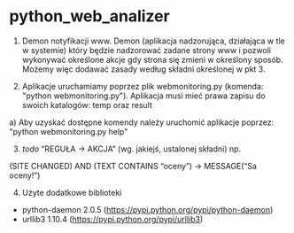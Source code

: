 # python_web_analizer


1) Demon notyfikacji www. Demon (aplikacja nadzorująca, działająca w tle w systemie) który będzie nadzorować zadane strony www i pozwoli wykonywać określone akcje gdy strona się zmieni w określony sposób. Możemy więc dodawać zasady według składni określonej w pkt 3.


2) Aplikacje uruchamiamy poprzez plik webmonitoring.py (komenda: "python webmonitoring.py"). Aplikacja musi mieć prawa zapisu do swoich katalogów: temp oraz result

a) Aby uzyskać dostępne komendy należy uruchomić aplikacje poprzez: "python webmonitoring.py help"


3) *todo* “REGUŁA -> AKCJA” (wg. jakiejś, ustalonej składni) np. 

(SITE CHANGED) AND (TEXT CONTAINS “oceny”) -> MESSAGE(“Sa oceny!”)


4) Użyte dodatkowe biblioteki
- python-daemon 2.0.5 (https://pypi.python.org/pypi/python-daemon)
- urllib3 1.10.4 (https://pypi.python.org/pypi/urllib3)